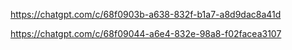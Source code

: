 https://chatgpt.com/c/68f0903b-a638-832f-b1a7-a8d9dac8a41d


https://chatgpt.com/c/68f09044-a6e4-832e-98a8-f02facea3107

